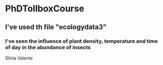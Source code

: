 # PhDTollboxCourse

## I've used th file "ecologydata3"

### I've seen the influence of plant density, temperature and time of day in the abundance of insects


Silvia Valente

